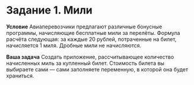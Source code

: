 # Задание 1. Мили

**Условие**
Авиаперевозчики предлагают различные бонусные программы, начисляющие бесплатные мили за перелёты. Формула расчёта следующая: за каждые 20 рублей, потраченные на билет, начисляется 1 миля. Дробные мили не начисляются.

**Ваша задача**
Создать приложение, рассчитывающее количество начисленных миль за купленный билет. Стоимость билета вы выбираете сами — сами заполняете переменную, в которой она будет храниться.